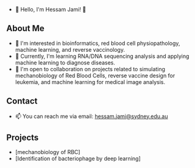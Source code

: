 - 👋  Hello, I'm Hessam Jami! 👋

## About Me
- 👀 I'm interested in bioinformatics, red blood cell physiopathology, machine learning, and reverse vaccinology.
- 🌱 Currently, I'm learning RNA/DNA sequencing analysis and applying machine learning to diagnose diseases.
- 💞️ I'm open to collaboration on projects related to simulating mechanobiology of Red Blood Cells, reverse vaccine design for leukemia, and machine learning for medical image analysis.

## Contact
- 📫 You can reach me via email: hessam.jami@sydney.edu.au

## Projects
- [mechanobiology of RBC]
- [Identification of bacteriophage by deep learning]
